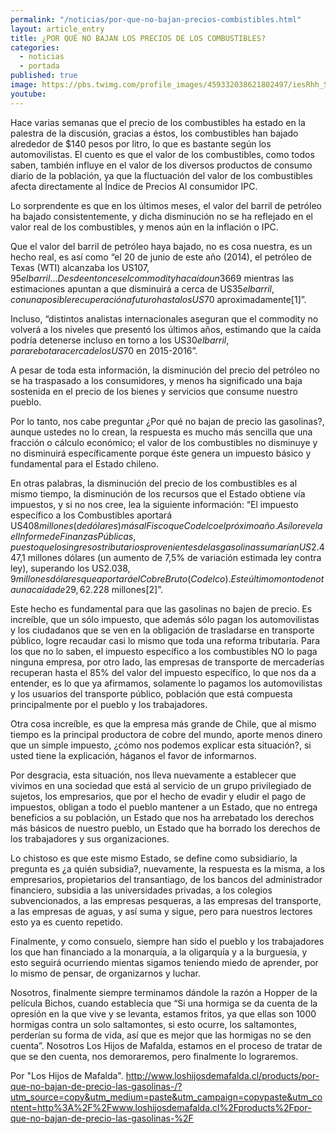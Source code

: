 ```yaml
---
permalink: "/noticias/por-que-no-bajan-precios-combistibles.html"
layout: article_entry
title: ¿POR QUÉ NO BAJAN LOS PRECIOS DE LOS COMBUSTIBLES?
categories: 
  - noticias
  - portada
published: true
image: https://pbs.twimg.com/profile_images/459332038621802497/iesRhh_S_400x400.jpeg
youtube: 
---
```


Hace varias semanas que el precio de los combustibles ha estado en la palestra de la discusión, gracias a éstos, los combustibles han bajado alrededor de $140 pesos por litro, lo que es bastante según los automovilistas. El cuento es que el valor de los combustibles, como todos saben, también influye en el valor de los diversos productos de consumo diario de la población, ya que la fluctuación del valor de los combustibles afecta directamente al Índice de Precios Al consumidor IPC.

Lo sorprendente es que en los últimos meses, el valor del barril de petróleo ha bajado consistentemente, y dicha disminución no se ha reflejado en el valor real de los combustibles, y menos aún en la inflación o IPC.

Que el valor del barril de petróleo haya bajado, no es cosa nuestra, es un hecho real, es así como “el 20 de junio de este año (2014), el petróleo de Texas (WTI) alcanzaba los US$107,95 el barril... Desde entonces el commodity ha caído un 36%, y acumula un retroceso anual de 27,4%. Ayer el “oro negro” alcanzó los US$69 mientras las estimaciones apuntan a que disminuirá a cerca de US$35 el barril, con una posible recuperación a futuro hasta los US$70 aproximadamente[1]”.

Incluso, “distintos analistas internacionales aseguran que el commodity no volverá a los niveles que presentó los últimos años, estimando que la caída podría detenerse incluso en torno a los US$30 el barril, para rebotar a cerca de los US$70 en 2015-2016”.

A pesar de toda esta información, la disminución del precio del petróleo no se ha traspasado a los consumidores, y menos ha significado una baja sostenida en el precio de los bienes y servicios que consume nuestro pueblo.

Por lo tanto, nos cabe preguntar ¿Por qué no bajan de precio las gasolinas?, aunque ustedes no lo crean, la respuesta es mucho más sencilla que una fracción o cálculo económico; el valor de los combustibles no disminuye y no disminuirá específicamente porque éste genera un impuesto básico y fundamental para el Estado chileno.

En otras palabras, la disminución del precio de los combustibles es al mismo tiempo, la disminución de los recursos que el Estado obtiene vía impuestos, y si no nos cree, lea la siguiente información: “El impuesto específico a los Combustibles aportará US$408 millones (de dólares) más al Fisco que Codelco el próximo año. Así lo revela el Informe de Finanzas Públicas, puesto que los ingresos tributarios provenientes de las gasolinas sumarían US$2.447,1 millones dólares (un aumento de 7,5% de variación estimada ley contra ley), superando los US$2.038,9 millones dólares que aportará el Cobre Bruto (Codelco). Este último monto denota una caída de 29,6% al comparar con la proyección de la Ley de Presupuestos 2014. En términos de ingresos efectivos, en tanto, los montos estimados para 2015 significarían una caída de 8,5% real contrastado con la recaudación efectiva estimada para la cuprífera estatal este año, la que según la DIPRES totalizará US$2.228 millones[2]”.

Este hecho es fundamental para que las gasolinas no bajen de precio. Es increíble, que un sólo impuesto, que además sólo pagan los automovilistas y los ciudadanos que se ven en la obligación de trasladarse en transporte público, logre recaudar casi lo mismo que toda una reforma tributaria. Para los que no lo saben, el impuesto específico a los combustibles NO lo paga ninguna empresa, por otro lado, las empresas de transporte de mercaderías recuperan hasta el 85% del valor del impuesto específico, lo que nos da a entender, es lo que ya afirmamos, solamente lo pagamos los automovilistas y los usuarios del transporte público, población que está compuesta principalmente por el pueblo y los trabajadores.
 
Otra cosa increíble, es que la empresa más grande de Chile, que al mismo tiempo es la principal productora de cobre del mundo, aporte menos dinero que un simple impuesto, ¿cómo nos podemos explicar esta situación?, si usted tiene la explicación, háganos el favor de informarnos.

Por desgracia, esta situación, nos lleva nuevamente a establecer que vivimos en una sociedad que está al servicio de un grupo privilegiado de sujetos, los empresarios, que por el hecho de evadir y eludir el pago de impuestos, obligan a todo el pueblo mantener a un Estado, que no entrega beneficios a su población, un Estado que nos ha arrebatado los derechos más básicos de nuestro pueblo, un Estado que ha borrado los derechos de los trabajadores y sus organizaciones.

Lo chistoso es que este mismo Estado, se define como subsidiario, la pregunta es ¿a quién subsidia?, nuevamente, la respuesta es la misma, a los empresarios, propietarios del transantiago, de los bancos del administrador financiero, subsidia a las universidades privadas, a los colegios subvencionados, a las empresas pesqueras, a las empresas del transporte, a las empresas de aguas, y así suma y sigue, pero para nuestros lectores esto ya es cuento repetido.

Finalmente, y como consuelo, siempre han sido el pueblo y los trabajadores los que han financiado a la monarquía, a la oligarquía y a la burguesía, y esto seguirá ocurriendo mientas sigamos teniendo miedo de aprender, por lo mismo de pensar, de organizarnos y luchar.

Nosotros, finalmente siempre terminamos dándole la razón a Hopper de la película Bichos, cuando establecía que “Si una hormiga se da cuenta de la opresión en la que vive y se levanta, estamos fritos, ya que ellas son 1000 hormigas contra un solo saltamontes, si esto ocurre, los saltamontes, perderían su forma de vida, así que es mejor que las hormigas no se den cuenta”. Nosotros Los Hijos de Mafalda, estamos en el proceso de tratar de que se den cuenta, nos demoraremos, pero finalmente lo lograremos.

Por "Los Hijos de Mafalda".
http://www.loshijosdemafalda.cl/products/por-que-no-bajan-de-precio-las-gasolinas-/?utm_source=copy&utm_medium=paste&utm_campaign=copypaste&utm_content=http%3A%2F%2Fwww.loshijosdemafalda.cl%2Fproducts%2Fpor-que-no-bajan-de-precio-las-gasolinas-%2F
